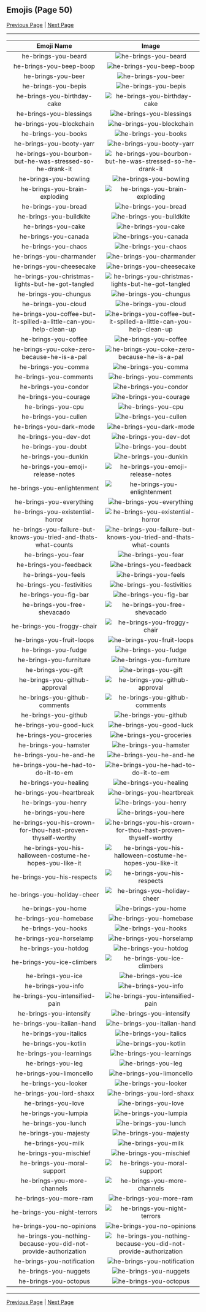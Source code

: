 
## Emojis (Page 50)

[Previous Page](/docs/hc/page-h-0049.md)
  | [Next Page](/docs/hc/page-h-0051.md)

<hr />

|Emoji Name|Image|
| :-: | :-: |
|he-brings-you-beard| ![he-brings-you-beard](/emojis/hc/he-brings-you-beard.png)|
|he-brings-you-beep-boop| ![he-brings-you-beep-boop](/emojis/hc/he-brings-you-beep-boop.gif)|
|he-brings-you-beer| ![he-brings-you-beer](/emojis/hc/he-brings-you-beer.png)|
|he-brings-you-bepis| ![he-brings-you-bepis](/emojis/hc/he-brings-you-bepis.png)|
|he-brings-you-birthday-cake| ![he-brings-you-birthday-cake](/emojis/hc/he-brings-you-birthday-cake.png)|
|he-brings-you-blessings| ![he-brings-you-blessings](/emojis/hc/he-brings-you-blessings.png)|
|he-brings-you-blockchain| ![he-brings-you-blockchain](/emojis/hc/he-brings-you-blockchain.png)|
|he-brings-you-books| ![he-brings-you-books](/emojis/hc/he-brings-you-books.png)|
|he-brings-you-booty-yarr| ![he-brings-you-booty-yarr](/emojis/hc/he-brings-you-booty-yarr.png)|
|he-brings-you-bourbon-but-he-was-stressed-so-he-drank-it| ![he-brings-you-bourbon-but-he-was-stressed-so-he-drank-it](/emojis/hc/he-brings-you-bourbon-but-he-was-stressed-so-he-drank-it.png)|
|he-brings-you-bowling| ![he-brings-you-bowling](/emojis/hc/he-brings-you-bowling.png)|
|he-brings-you-brain-exploding| ![he-brings-you-brain-exploding](/emojis/hc/he-brings-you-brain-exploding.png)|
|he-brings-you-bread| ![he-brings-you-bread](/emojis/hc/he-brings-you-bread.png)|
|he-brings-you-buildkite| ![he-brings-you-buildkite](/emojis/hc/he-brings-you-buildkite.png)|
|he-brings-you-cake| ![he-brings-you-cake](/emojis/hc/he-brings-you-cake.png)|
|he-brings-you-canada| ![he-brings-you-canada](/emojis/hc/he-brings-you-canada.png)|
|he-brings-you-chaos| ![he-brings-you-chaos](/emojis/hc/he-brings-you-chaos.png)|
|he-brings-you-charmander| ![he-brings-you-charmander](/emojis/hc/he-brings-you-charmander.jpg)|
|he-brings-you-cheesecake| ![he-brings-you-cheesecake](/emojis/hc/he-brings-you-cheesecake.png)|
|he-brings-you-christmas-lights-but-he-got-tangled| ![he-brings-you-christmas-lights-but-he-got-tangled](/emojis/hc/he-brings-you-christmas-lights-but-he-got-tangled.png)|
|he-brings-you-chungus| ![he-brings-you-chungus](/emojis/hc/he-brings-you-chungus.png)|
|he-brings-you-cloud| ![he-brings-you-cloud](/emojis/hc/he-brings-you-cloud.png)|
|he-brings-you-coffee-but-it-spilled-a-little-can-you-help-clean-up| ![he-brings-you-coffee-but-it-spilled-a-little-can-you-help-clean-up](/emojis/hc/he-brings-you-coffee-but-it-spilled-a-little-can-you-help-clean-up.png)|
|he-brings-you-coffee| ![he-brings-you-coffee](/emojis/hc/he-brings-you-coffee.png)|
|he-brings-you-coke-zero-because-he-is-a-pal| ![he-brings-you-coke-zero-because-he-is-a-pal](/emojis/hc/he-brings-you-coke-zero-because-he-is-a-pal.png)|
|he-brings-you-comma| ![he-brings-you-comma](/emojis/hc/he-brings-you-comma.png)|
|he-brings-you-comments| ![he-brings-you-comments](/emojis/hc/he-brings-you-comments.png)|
|he-brings-you-condor| ![he-brings-you-condor](/emojis/hc/he-brings-you-condor.png)|
|he-brings-you-courage| ![he-brings-you-courage](/emojis/hc/he-brings-you-courage.png)|
|he-brings-you-cpu| ![he-brings-you-cpu](/emojis/hc/he-brings-you-cpu.png)|
|he-brings-you-cullen| ![he-brings-you-cullen](/emojis/hc/he-brings-you-cullen.png)|
|he-brings-you-dark-mode| ![he-brings-you-dark-mode](/emojis/hc/he-brings-you-dark-mode.jpg)|
|he-brings-you-dev-dot| ![he-brings-you-dev-dot](/emojis/hc/he-brings-you-dev-dot.png)|
|he-brings-you-doubt| ![he-brings-you-doubt](/emojis/hc/he-brings-you-doubt.png)|
|he-brings-you-dunkin| ![he-brings-you-dunkin](/emojis/hc/he-brings-you-dunkin.png)|
|he-brings-you-emoji-release-notes| ![he-brings-you-emoji-release-notes](/emojis/hc/he-brings-you-emoji-release-notes.gif)|
|he-brings-you-enlightenment| ![he-brings-you-enlightenment](/emojis/hc/he-brings-you-enlightenment.png)|
|he-brings-you-everything| ![he-brings-you-everything](/emojis/hc/he-brings-you-everything.gif)|
|he-brings-you-existential-horror| ![he-brings-you-existential-horror](/emojis/hc/he-brings-you-existential-horror.png)|
|he-brings-you-failure-but-knows-you-tried-and-thats-what-counts| ![he-brings-you-failure-but-knows-you-tried-and-thats-what-counts](/emojis/hc/he-brings-you-failure-but-knows-you-tried-and-thats-what-counts.png)|
|he-brings-you-fear| ![he-brings-you-fear](/emojis/hc/he-brings-you-fear.png)|
|he-brings-you-feedback| ![he-brings-you-feedback](/emojis/hc/he-brings-you-feedback.png)|
|he-brings-you-feels| ![he-brings-you-feels](/emojis/hc/he-brings-you-feels.png)|
|he-brings-you-festivities| ![he-brings-you-festivities](/emojis/hc/he-brings-you-festivities.png)|
|he-brings-you-fig-bar| ![he-brings-you-fig-bar](/emojis/hc/he-brings-you-fig-bar.png)|
|he-brings-you-free-shevacado| ![he-brings-you-free-shevacado](/emojis/hc/he-brings-you-free-shevacado.png)|
|he-brings-you-froggy-chair| ![he-brings-you-froggy-chair](/emojis/hc/he-brings-you-froggy-chair.png)|
|he-brings-you-fruit-loops| ![he-brings-you-fruit-loops](/emojis/hc/he-brings-you-fruit-loops.gif)|
|he-brings-you-fudge| ![he-brings-you-fudge](/emojis/hc/he-brings-you-fudge.png)|
|he-brings-you-furniture| ![he-brings-you-furniture](/emojis/hc/he-brings-you-furniture.png)|
|he-brings-you-gift| ![he-brings-you-gift](/emojis/hc/he-brings-you-gift.png)|
|he-brings-you-github-approval| ![he-brings-you-github-approval](/emojis/hc/he-brings-you-github-approval.png)|
|he-brings-you-github-comments| ![he-brings-you-github-comments](/emojis/hc/he-brings-you-github-comments.png)|
|he-brings-you-github| ![he-brings-you-github](/emojis/hc/he-brings-you-github.png)|
|he-brings-you-good-luck| ![he-brings-you-good-luck](/emojis/hc/he-brings-you-good-luck.png)|
|he-brings-you-groceries| ![he-brings-you-groceries](/emojis/hc/he-brings-you-groceries.png)|
|he-brings-you-hamster| ![he-brings-you-hamster](/emojis/hc/he-brings-you-hamster.png)|
|he-brings-you-he-and-he| ![he-brings-you-he-and-he](/emojis/hc/he-brings-you-he-and-he.png)|
|he-brings-you-he-had-to-do-it-to-em| ![he-brings-you-he-had-to-do-it-to-em](/emojis/hc/he-brings-you-he-had-to-do-it-to-em.png)|
|he-brings-you-healing| ![he-brings-you-healing](/emojis/hc/he-brings-you-healing.png)|
|he-brings-you-heartbreak| ![he-brings-you-heartbreak](/emojis/hc/he-brings-you-heartbreak.png)|
|he-brings-you-henry| ![he-brings-you-henry](/emojis/hc/he-brings-you-henry.png)|
|he-brings-you-here| ![he-brings-you-here](/emojis/hc/he-brings-you-here.png)|
|he-brings-you-his-crown-for-thou-hast-proven-thyself-worthy| ![he-brings-you-his-crown-for-thou-hast-proven-thyself-worthy](/emojis/hc/he-brings-you-his-crown-for-thou-hast-proven-thyself-worthy.png)|
|he-brings-you-his-halloween-costume-he-hopes-you-like-it| ![he-brings-you-his-halloween-costume-he-hopes-you-like-it](/emojis/hc/he-brings-you-his-halloween-costume-he-hopes-you-like-it.png)|
|he-brings-you-his-respects| ![he-brings-you-his-respects](/emojis/hc/he-brings-you-his-respects.png)|
|he-brings-you-holiday-cheer| ![he-brings-you-holiday-cheer](/emojis/hc/he-brings-you-holiday-cheer.png)|
|he-brings-you-home| ![he-brings-you-home](/emojis/hc/he-brings-you-home.png)|
|he-brings-you-homebase| ![he-brings-you-homebase](/emojis/hc/he-brings-you-homebase.png)|
|he-brings-you-hooks| ![he-brings-you-hooks](/emojis/hc/he-brings-you-hooks.png)|
|he-brings-you-horselamp| ![he-brings-you-horselamp](/emojis/hc/he-brings-you-horselamp.png)|
|he-brings-you-hotdog| ![he-brings-you-hotdog](/emojis/hc/he-brings-you-hotdog.png)|
|he-brings-you-ice-climbers| ![he-brings-you-ice-climbers](/emojis/hc/he-brings-you-ice-climbers.png)|
|he-brings-you-ice| ![he-brings-you-ice](/emojis/hc/he-brings-you-ice.png)|
|he-brings-you-info| ![he-brings-you-info](/emojis/hc/he-brings-you-info.png)|
|he-brings-you-intensified-pain| ![he-brings-you-intensified-pain](/emojis/hc/he-brings-you-intensified-pain.gif)|
|he-brings-you-intensify| ![he-brings-you-intensify](/emojis/hc/he-brings-you-intensify.gif)|
|he-brings-you-italian-hand| ![he-brings-you-italian-hand](/emojis/hc/he-brings-you-italian-hand.png)|
|he-brings-you-italics| ![he-brings-you-italics](/emojis/hc/he-brings-you-italics.png)|
|he-brings-you-kotlin| ![he-brings-you-kotlin](/emojis/hc/he-brings-you-kotlin.png)|
|he-brings-you-learnings| ![he-brings-you-learnings](/emojis/hc/he-brings-you-learnings.png)|
|he-brings-you-leg| ![he-brings-you-leg](/emojis/hc/he-brings-you-leg.png)|
|he-brings-you-limoncello| ![he-brings-you-limoncello](/emojis/hc/he-brings-you-limoncello.png)|
|he-brings-you-looker| ![he-brings-you-looker](/emojis/hc/he-brings-you-looker.png)|
|he-brings-you-lord-shaxx| ![he-brings-you-lord-shaxx](/emojis/hc/he-brings-you-lord-shaxx.png)|
|he-brings-you-love| ![he-brings-you-love](/emojis/hc/he-brings-you-love.png)|
|he-brings-you-lumpia| ![he-brings-you-lumpia](/emojis/hc/he-brings-you-lumpia.png)|
|he-brings-you-lunch| ![he-brings-you-lunch](/emojis/hc/he-brings-you-lunch.png)|
|he-brings-you-majesty| ![he-brings-you-majesty](/emojis/hc/he-brings-you-majesty.png)|
|he-brings-you-milk| ![he-brings-you-milk](/emojis/hc/he-brings-you-milk.png)|
|he-brings-you-mischief| ![he-brings-you-mischief](/emojis/hc/he-brings-you-mischief.png)|
|he-brings-you-moral-support| ![he-brings-you-moral-support](/emojis/hc/he-brings-you-moral-support.png)|
|he-brings-you-more-channels| ![he-brings-you-more-channels](/emojis/hc/he-brings-you-more-channels.png)|
|he-brings-you-more-ram| ![he-brings-you-more-ram](/emojis/hc/he-brings-you-more-ram.png)|
|he-brings-you-night-terrors| ![he-brings-you-night-terrors](/emojis/hc/he-brings-you-night-terrors.png)|
|he-brings-you-no-opinions| ![he-brings-you-no-opinions](/emojis/hc/he-brings-you-no-opinions.png)|
|he-brings-you-nothing-because-you-did-not-provide-authorization| ![he-brings-you-nothing-because-you-did-not-provide-authorization](/emojis/hc/he-brings-you-nothing-because-you-did-not-provide-authorization.png)|
|he-brings-you-notification| ![he-brings-you-notification](/emojis/hc/he-brings-you-notification.png)|
|he-brings-you-nuggets| ![he-brings-you-nuggets](/emojis/hc/he-brings-you-nuggets.png)|
|he-brings-you-octopus| ![he-brings-you-octopus](/emojis/hc/he-brings-you-octopus.png)|

<hr/>

[Previous Page](/docs/hc/page-h-0049.md)
  | [Next Page](/docs/hc/page-h-0051.md)